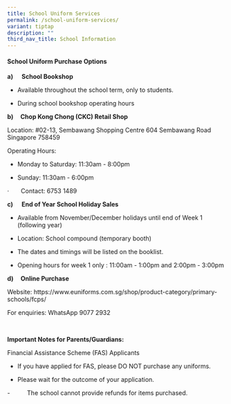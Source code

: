 ```yaml
---
title: School Uniform Services
permalink: /school-uniform-services/
variant: tiptap
description: ""
third_nav_title: School Information
---
```

<h4>School Uniform Purchase Options<strong>&nbsp;</strong></h4>
<p><strong>a)&nbsp;&nbsp;&nbsp;&nbsp;&nbsp; School Bookshop</strong>
</p>
<ul data-tight="true" class="tight">
<li>
<p>Available throughout the school term, only to students.</p>
</li>
<li>
<p>During school bookshop operating hours</p>
</li>
</ul>
<p><strong>b)&nbsp;&nbsp;&nbsp;&nbsp; Chop Kong Chong (CKC) Retail Shop</strong>
</p>
<p>Location: #02-13, Sembawang Shopping Centre 604 Sembawang Road Singapore
758459</p>
<p>Operating Hours:</p>
<ul data-tight="true" class="tight">
<li>
<p>Monday to Saturday: 11:30am - 8:00pm</p>
</li>
<li>
<p>Sunday: 11:30am - 6:00pm</p>
</li>
</ul>
<p>·&nbsp;&nbsp;&nbsp;&nbsp;&nbsp;&nbsp; Contact: 6753 1489</p>
<p><strong>c)&nbsp;&nbsp;&nbsp;&nbsp;&nbsp; End of Year School Holiday Sales</strong>
</p>
<ul data-tight="true" class="tight">
<li>
<p>Available from November/December holidays until end of Week 1 (following
year)</p>
</li>
<li>
<p>Location: School compound (temporary booth)</p>
</li>
<li>
<p>The dates and timings will be listed on the booklist.</p>
</li>
<li>
<p>Opening hours for week 1 only : 11:00am - 1:00pm and 2:00pm - 3:00pm</p>
</li>
</ul>
<p><strong>d)&nbsp;&nbsp;&nbsp;&nbsp; Online Purchase</strong>
</p>
<p>Website:&nbsp;<a rel="noopener noreferrer nofollow" target="_blank">https://www.euniforms.com.sg/shop/product-category/primary-schools/fcps/</a>
</p>
<p>For enquiries: WhatsApp 9077 2932</p>
<p>&nbsp;</p>
<p><strong>Important Notes for Parents/Guardians:</strong>
</p>
<p>Financial Assistance Scheme (FAS) Applicants</p>
<ul data-tight="true" class="tight">
<li>
<p>If you have applied for FAS, please DO NOT purchase any uniforms.</p>
</li>
<li>
<p>Please wait for the outcome of your application.</p>
</li>
</ul>
<p>-&nbsp;&nbsp;&nbsp;&nbsp;&nbsp;&nbsp;&nbsp;&nbsp;&nbsp; The school cannot
provide refunds for items purchased.</p>